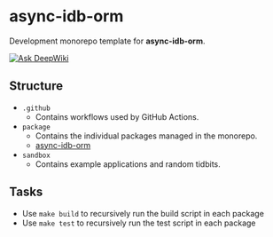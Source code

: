 # async-idb-orm

Development monorepo template for **async-idb-orm**.

[![Ask DeepWiki](https://deepwiki.com/badge.svg)](https://deepwiki.com/LankyMoose/async-idb-orm)

## Structure

- `.github`
  - Contains workflows used by GitHub Actions.
- `package`
  - Contains the individual packages managed in the monorepo.
  - [async-idb-orm](https://github.com/LankyMoose/async-idb-orm/blob/main/packages/lib)
- `sandbox`
  - Contains example applications and random tidbits.

## Tasks

- Use `make build` to recursively run the build script in each package
- Use `make test` to recursively run the test script in each package
